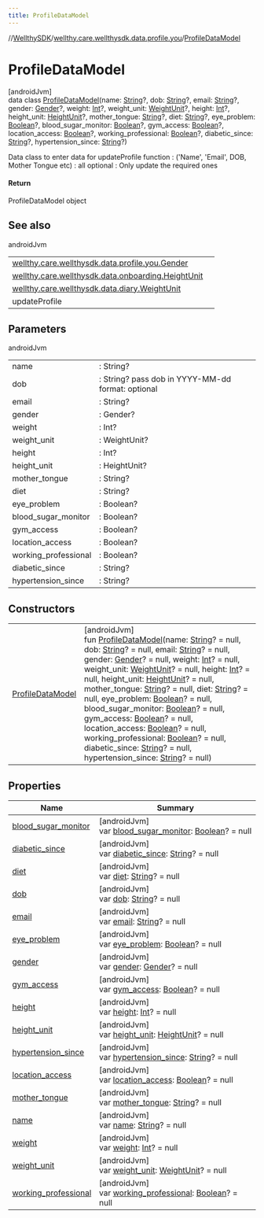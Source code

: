 ```yaml
---
title: ProfileDataModel
---
```

//[WellthySDK](../../../index.html)/[wellthy.care.wellthysdk.data.profile.you](../index.html)/[ProfileDataModel](index.html)



# ProfileDataModel



[androidJvm]\
data class [ProfileDataModel](index.html)(name: [String](https://kotlinlang.org/api/latest/jvm/stdlib/kotlin/-string/index.html)?, dob: [String](https://kotlinlang.org/api/latest/jvm/stdlib/kotlin/-string/index.html)?, email: [String](https://kotlinlang.org/api/latest/jvm/stdlib/kotlin/-string/index.html)?, gender: [Gender](../-gender/index.html)?, weight: [Int](https://kotlinlang.org/api/latest/jvm/stdlib/kotlin/-int/index.html)?, weight_unit: [WeightUnit](../../wellthy.care.wellthysdk.data.diary/-weight-unit/index.html)?, height: [Int](https://kotlinlang.org/api/latest/jvm/stdlib/kotlin/-int/index.html)?, height_unit: [HeightUnit](../../wellthy.care.wellthysdk.data.onboarding/-height-unit/index.html)?, mother_tongue: [String](https://kotlinlang.org/api/latest/jvm/stdlib/kotlin/-string/index.html)?, diet: [String](https://kotlinlang.org/api/latest/jvm/stdlib/kotlin/-string/index.html)?, eye_problem: [Boolean](https://kotlinlang.org/api/latest/jvm/stdlib/kotlin/-boolean/index.html)?, blood_sugar_monitor: [Boolean](https://kotlinlang.org/api/latest/jvm/stdlib/kotlin/-boolean/index.html)?, gym_access: [Boolean](https://kotlinlang.org/api/latest/jvm/stdlib/kotlin/-boolean/index.html)?, location_access: [Boolean](https://kotlinlang.org/api/latest/jvm/stdlib/kotlin/-boolean/index.html)?, working_professional: [Boolean](https://kotlinlang.org/api/latest/jvm/stdlib/kotlin/-boolean/index.html)?, diabetic_since: [String](https://kotlinlang.org/api/latest/jvm/stdlib/kotlin/-string/index.html)?, hypertension_since: [String](https://kotlinlang.org/api/latest/jvm/stdlib/kotlin/-string/index.html)?)

Data class to enter data for updateProfile function : ('Name', 'Email', DOB, Mother Tongue etc) : all optional : Only update the required ones



#### Return



ProfileDataModel object



## See also


androidJvm

| | |
|---|---|
| [wellthy.care.wellthysdk.data.profile.you.Gender](../-gender/index.html) |  |
| [wellthy.care.wellthysdk.data.onboarding.HeightUnit](../../wellthy.care.wellthysdk.data.onboarding/-height-unit/index.html) |  |
| [wellthy.care.wellthysdk.data.diary.WeightUnit](../../wellthy.care.wellthysdk.data.diary/-weight-unit/index.html) |  |
| updateProfile |  |



## Parameters


androidJvm

| | |
|---|---|
| name | : String? |
| dob | : String? pass dob in YYYY-MM-dd format: optional |
| email | : String? |
| gender | : Gender? |
| weight | : Int? |
| weight_unit | : WeightUnit? |
| height | : Int? |
| height_unit | : HeightUnit? |
| mother_tongue | : String? |
| diet | : String? |
| eye_problem | : Boolean? |
| blood_sugar_monitor | : Boolean? |
| gym_access | : Boolean? |
| location_access | : Boolean? |
| working_professional | : Boolean? |
| diabetic_since | : String? |
| hypertension_since | : String? |



## Constructors


| | |
|---|---|
| [ProfileDataModel](-profile-data-model.html) | [androidJvm]<br>fun [ProfileDataModel](-profile-data-model.html)(name: [String](https://kotlinlang.org/api/latest/jvm/stdlib/kotlin/-string/index.html)? = null, dob: [String](https://kotlinlang.org/api/latest/jvm/stdlib/kotlin/-string/index.html)? = null, email: [String](https://kotlinlang.org/api/latest/jvm/stdlib/kotlin/-string/index.html)? = null, gender: [Gender](../-gender/index.html)? = null, weight: [Int](https://kotlinlang.org/api/latest/jvm/stdlib/kotlin/-int/index.html)? = null, weight_unit: [WeightUnit](../../wellthy.care.wellthysdk.data.diary/-weight-unit/index.html)? = null, height: [Int](https://kotlinlang.org/api/latest/jvm/stdlib/kotlin/-int/index.html)? = null, height_unit: [HeightUnit](../../wellthy.care.wellthysdk.data.onboarding/-height-unit/index.html)? = null, mother_tongue: [String](https://kotlinlang.org/api/latest/jvm/stdlib/kotlin/-string/index.html)? = null, diet: [String](https://kotlinlang.org/api/latest/jvm/stdlib/kotlin/-string/index.html)? = null, eye_problem: [Boolean](https://kotlinlang.org/api/latest/jvm/stdlib/kotlin/-boolean/index.html)? = null, blood_sugar_monitor: [Boolean](https://kotlinlang.org/api/latest/jvm/stdlib/kotlin/-boolean/index.html)? = null, gym_access: [Boolean](https://kotlinlang.org/api/latest/jvm/stdlib/kotlin/-boolean/index.html)? = null, location_access: [Boolean](https://kotlinlang.org/api/latest/jvm/stdlib/kotlin/-boolean/index.html)? = null, working_professional: [Boolean](https://kotlinlang.org/api/latest/jvm/stdlib/kotlin/-boolean/index.html)? = null, diabetic_since: [String](https://kotlinlang.org/api/latest/jvm/stdlib/kotlin/-string/index.html)? = null, hypertension_since: [String](https://kotlinlang.org/api/latest/jvm/stdlib/kotlin/-string/index.html)? = null) |


## Properties


| Name | Summary |
|---|---|
| [blood_sugar_monitor](blood_sugar_monitor.html) | [androidJvm]<br>var [blood_sugar_monitor](blood_sugar_monitor.html): [Boolean](https://kotlinlang.org/api/latest/jvm/stdlib/kotlin/-boolean/index.html)? = null |
| [diabetic_since](diabetic_since.html) | [androidJvm]<br>var [diabetic_since](diabetic_since.html): [String](https://kotlinlang.org/api/latest/jvm/stdlib/kotlin/-string/index.html)? = null |
| [diet](diet.html) | [androidJvm]<br>var [diet](diet.html): [String](https://kotlinlang.org/api/latest/jvm/stdlib/kotlin/-string/index.html)? = null |
| [dob](dob.html) | [androidJvm]<br>var [dob](dob.html): [String](https://kotlinlang.org/api/latest/jvm/stdlib/kotlin/-string/index.html)? = null |
| [email](email.html) | [androidJvm]<br>var [email](email.html): [String](https://kotlinlang.org/api/latest/jvm/stdlib/kotlin/-string/index.html)? = null |
| [eye_problem](eye_problem.html) | [androidJvm]<br>var [eye_problem](eye_problem.html): [Boolean](https://kotlinlang.org/api/latest/jvm/stdlib/kotlin/-boolean/index.html)? = null |
| [gender](gender.html) | [androidJvm]<br>var [gender](gender.html): [Gender](../-gender/index.html)? = null |
| [gym_access](gym_access.html) | [androidJvm]<br>var [gym_access](gym_access.html): [Boolean](https://kotlinlang.org/api/latest/jvm/stdlib/kotlin/-boolean/index.html)? = null |
| [height](height.html) | [androidJvm]<br>var [height](height.html): [Int](https://kotlinlang.org/api/latest/jvm/stdlib/kotlin/-int/index.html)? = null |
| [height_unit](height_unit.html) | [androidJvm]<br>var [height_unit](height_unit.html): [HeightUnit](../../wellthy.care.wellthysdk.data.onboarding/-height-unit/index.html)? = null |
| [hypertension_since](hypertension_since.html) | [androidJvm]<br>var [hypertension_since](hypertension_since.html): [String](https://kotlinlang.org/api/latest/jvm/stdlib/kotlin/-string/index.html)? = null |
| [location_access](location_access.html) | [androidJvm]<br>var [location_access](location_access.html): [Boolean](https://kotlinlang.org/api/latest/jvm/stdlib/kotlin/-boolean/index.html)? = null |
| [mother_tongue](mother_tongue.html) | [androidJvm]<br>var [mother_tongue](mother_tongue.html): [String](https://kotlinlang.org/api/latest/jvm/stdlib/kotlin/-string/index.html)? = null |
| [name](name.html) | [androidJvm]<br>var [name](name.html): [String](https://kotlinlang.org/api/latest/jvm/stdlib/kotlin/-string/index.html)? = null |
| [weight](weight.html) | [androidJvm]<br>var [weight](weight.html): [Int](https://kotlinlang.org/api/latest/jvm/stdlib/kotlin/-int/index.html)? = null |
| [weight_unit](weight_unit.html) | [androidJvm]<br>var [weight_unit](weight_unit.html): [WeightUnit](../../wellthy.care.wellthysdk.data.diary/-weight-unit/index.html)? = null |
| [working_professional](working_professional.html) | [androidJvm]<br>var [working_professional](working_professional.html): [Boolean](https://kotlinlang.org/api/latest/jvm/stdlib/kotlin/-boolean/index.html)? = null |

